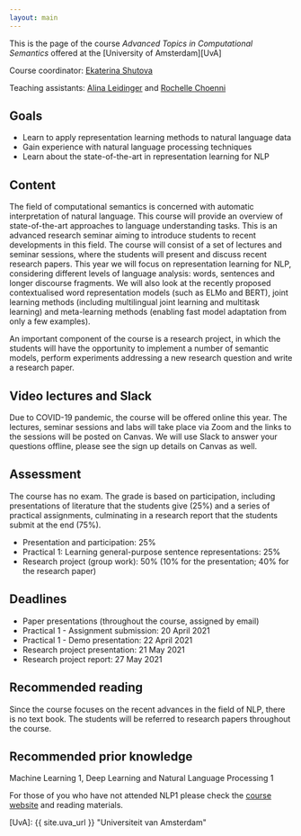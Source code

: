 ```yaml
---
layout: main
---
```


This is the page of the course *Advanced Topics in Computational Semantics* offered at the [University of Amsterdam][UvA]

Course coordinator: [Ekaterina Shutova](//www.cl.cam.ac.uk/~es407/)

Teaching assistants: [Alina Leidinger](mailto:a.j.leidinger@uva.nl) and [Rochelle Choenni](mailto:rmvk97@gmail.com)

## Goals

- Learn to apply representation learning methods to natural language data
- Gain experience with natural language processing techniques
- Learn about the state-of-the-art in representation learning for NLP

## Content

The field of computational semantics is concerned with automatic interpretation of natural language. This course will provide an overview of state-of-the-art approaches to language understanding tasks. This is an advanced research seminar aiming to introduce students to recent developments in this field. The course will consist of a set of lectures and seminar sessions, where the students will present and discuss recent research papers. This year we will focus on representation learning for NLP, considering different levels of language analysis: words, sentences and longer discourse fragments. We will also look at the recently proposed contextualised word representation models (such as ELMo and BERT), joint learning methods (including multilingual joint learning and multitask learning) and meta-learning methods (enabling fast model adaptation from only a few examples).

An important component of the course is a research project, in which the students will have the opportunity to implement a number of semantic models, perform experiments addressing a new research question and write a research paper.

## Video lectures and Slack

Due to COVID-19 pandemic, the course will be offered online this year. The lectures, seminar sessions and labs will take place via Zoom and the links to the sessions will be posted on Canvas. We will use Slack to answer your questions offline, please see the sign up details on Canvas as well.

## Assessment

The course has no exam. The grade is based on participation, including presentations of literature that the students give (25%) and a series of practical assignments, culminating in a research report that the students submit at the end (75%).

- Presentation and participation: 25%
- Practical 1: Learning general-purpose sentence representations: 25%
- Research project (group work): 50% (10% for the presentation; 40% for the research paper)

## Deadlines

- Paper presentations (throughout the course, assigned by email)
- Practical 1 - Assignment submission: 20 April 2021
- Practical 1 - Demo presentation: 22 April 2021
- Research project presentation: 21 May 2021
- Research project report: 27 May 2021

## Recommended reading

Since the course focuses on the recent advances in the field of NLP, there is no text book. The students will be referred to research papers throughout the course.

## Recommended prior knowledge

Machine Learning 1, Deep Learning and Natural Language Processing 1

For those of you who have not attended NLP1 please check the [course website](https://cl-illc.github.io/nlp1-2020/) and reading materials.




[UvA]: {{ site.uva_url }} "Universiteit van Amsterdam"
